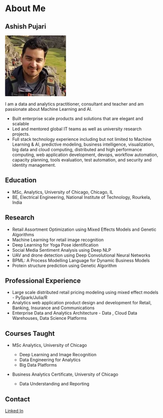 # About Me

## Ashish Pujari

<img src="profile.jpg">

I am a data and analytics practitioner, consultant and teacher and am passionate about Machine Learning and AI. 

* Built enterprise scale products and solutions that are elegant and scalable
* Led and mentored global IT teams as well as university research projects. 
* Full stack technology experience including but not limited to Machine Learning & AI, predictive modeling, business intelligence, visualization, big data and cloud computing, distributed and high performance computing, web application development, devops, workflow automation, capacity planning, tools evaluation, test automation, and security and identity management. 

## Education

* MSc, Analytics, University of Chicago, Chicago, IL
* BE, Electrical Engineering, National Institute of Technology, Rourkela, India

## Research

* Retail Assortment Optimization using Mixed Effects Models and Genetic Algorithms
* Machine Learning for retail image recognition
* Deep Learning for Yoga Pose identification
* Social Media Sentiment Analysis using Deep NLP 
* UAV and drone detection using Deep Convolutional Neural Networks
* BPML: A Process Modelling Language for Dynamic Business Models
* Protein structure prediction using Genetic Algorithm

## Professional Experience

* Large scale distributed retail pricing modeling using mixed effect models - PySpark/Julia/R 
* Analytics web application product design and development for Retail, Banking, Insurance and Communications
* Enterprise Data
and Analytics Architecture - Data 
  , Cloud Data Warehouses, Data Science Platforms 


## Courses Taught

* MSc Analytics, University of Chicago 
  - Deep Learning and Image Recognition
  - Data Engineering for Analytics 
  - Big Data Platforms
 
* Business Analytics Certificate, University of Chicago 
  - Data Understanding and Reporting

## Contact

[Linked In](https://www.linkedin.com/in/apujari)
